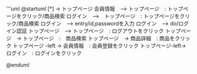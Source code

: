 '''uml
@startuml
[*] -> トップページ
会員情報　--> トップページ　: トップページをクリック/商品検索
ログイン　-->　トップページ　: トップページをクリック/商品検索
ログイン　--> entry/id,passwordを入力
ログイン　--> do/ログイン認証
トップページ　--> トップページ　: ログアウトをクリック
トップページ　-> トップページ　:　商品検索
トップページ　-> 商品詳細　: 商品をクリック
トップページ -left -> 会員情報　: 会員登録をクリック
トップページ-left-> ログイン　: ログインをクリック

@enduml
